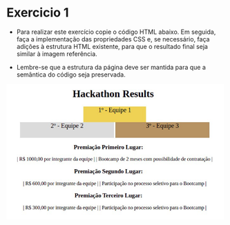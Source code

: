 # Exercicio 1

* Para realizar este exercício copie o código HTML abaixo. Em seguida, faça a implementação das propriedades CSS e, se necessário, faça adições à estrutura HTML existente, para que o resultado final seja similar à imagem referência.
  
* Lembre-se que a estrutura da página deve ser mantida para que a semântica do código seja preservada.



![Alt text](image.png)